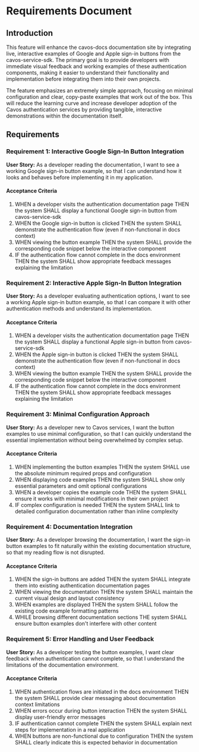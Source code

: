 # Requirements Document

## Introduction

This feature will enhance the cavos-docs documentation site by integrating live, interactive examples of Google and Apple sign-in buttons from the cavos-service-sdk. The primary goal is to provide developers with immediate visual feedback and working examples of these authentication components, making it easier to understand their functionality and implementation before integrating them into their own projects.

The feature emphasizes an extremely simple approach, focusing on minimal configuration and clear, copy-paste examples that work out of the box. This will reduce the learning curve and increase developer adoption of the Cavos authentication services by providing tangible, interactive demonstrations within the documentation itself.

## Requirements

### Requirement 1: Interactive Google Sign-In Button Integration
**User Story:** As a developer reading the documentation, I want to see a working Google sign-in button example, so that I can understand how it looks and behaves before implementing it in my application.

#### Acceptance Criteria
1. WHEN a developer visits the authentication documentation page THEN the system SHALL display a functional Google sign-in button from cavos-service-sdk
2. WHEN the Google sign-in button is clicked THEN the system SHALL demonstrate the authentication flow (even if non-functional in docs context)
3. WHEN viewing the button example THEN the system SHALL provide the corresponding code snippet below the interactive component
4. IF the authentication flow cannot complete in the docs environment THEN the system SHALL show appropriate feedback messages explaining the limitation

### Requirement 2: Interactive Apple Sign-In Button Integration
**User Story:** As a developer evaluating authentication options, I want to see a working Apple sign-in button example, so that I can compare it with other authentication methods and understand its implementation.

#### Acceptance Criteria
1. WHEN a developer visits the authentication documentation page THEN the system SHALL display a functional Apple sign-in button from cavos-service-sdk
2. WHEN the Apple sign-in button is clicked THEN the system SHALL demonstrate the authentication flow (even if non-functional in docs context)
3. WHEN viewing the button example THEN the system SHALL provide the corresponding code snippet below the interactive component
4. IF the authentication flow cannot complete in the docs environment THEN the system SHALL show appropriate feedback messages explaining the limitation

### Requirement 3: Minimal Configuration Approach
**User Story:** As a developer new to Cavos services, I want the button examples to use minimal configuration, so that I can quickly understand the essential implementation without being overwhelmed by complex setup.

#### Acceptance Criteria
1. WHEN implementing the button examples THEN the system SHALL use the absolute minimum required props and configuration
2. WHEN displaying code examples THEN the system SHALL show only essential parameters and omit optional configurations
3. WHEN a developer copies the example code THEN the system SHALL ensure it works with minimal modifications in their own project
4. IF complex configuration is needed THEN the system SHALL link to detailed configuration documentation rather than inline complexity

### Requirement 4: Documentation Integration
**User Story:** As a developer browsing the documentation, I want the sign-in button examples to fit naturally within the existing documentation structure, so that my reading flow is not disrupted.

#### Acceptance Criteria
1. WHEN the sign-in buttons are added THEN the system SHALL integrate them into existing authentication documentation pages
2. WHEN viewing the documentation THEN the system SHALL maintain the current visual design and layout consistency
3. WHEN examples are displayed THEN the system SHALL follow the existing code example formatting patterns
4. WHILE browsing different documentation sections THE system SHALL ensure button examples don't interfere with other content

### Requirement 5: Error Handling and User Feedback
**User Story:** As a developer testing the button examples, I want clear feedback when authentication cannot complete, so that I understand the limitations of the documentation environment.

#### Acceptance Criteria
1. WHEN authentication flows are initiated in the docs environment THEN the system SHALL provide clear messaging about documentation context limitations
2. WHEN errors occur during button interaction THEN the system SHALL display user-friendly error messages
3. IF authentication cannot complete THEN the system SHALL explain next steps for implementation in a real application
4. WHEN buttons are non-functional due to configuration THEN the system SHALL clearly indicate this is expected behavior in documentation